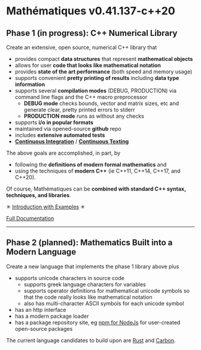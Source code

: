 

# Mathématiques v0.41.137-c++20


## Phase 1 (in progress): C++ Numerical Library
 
 
Create an extensive, open source, numerical C++ library that 

* provides compact **data structures** that represent **mathematical objects** 
* allows for user **code that looks like mathematical notation**
* provides **state of the art performance** (both speed and memory usage)
* supports convenient **pretty printing of results** including **data type information**
* supports several **compilation modes** (DEBUG, PRODUCTION) via command line flags and the C++ macro preprocessor
  + **DEBUG mode** checks bounds, vector and matrix sizes, etc and generate clear, pretty printed errors to stderr
  + **PRODUCTION mode** runs as without any checks
* supports  **i/o in popular formats**
* maintained via opened-source **github** repo 
* includes **extensive automated tests** 
* [**Continuous Integration**](https://en.wikipedia.org/wiki/Continuous_integration) / [**Continuous Texting**](https://en.wikipedia.org/wiki/Continuous_testing)

The above goals are accomplished, in part, by 
* following the **definitions of modern formal mathematics** and 
* using the techniques of **modern C++** (ie C++11, C++14, C++17, and C++20).

Of course, Mathématiques can be **combined with standard C++ syntax, techniques, and libraries**.

✳ [Introduction with Examples](doc/intro/README.md) ✳ 

[Full Documentation](doc/README.md)

---------------------------------
## Phase 2 (planned): Mathematics Built into a Modern Language

Create a new language that implements the phase 1 library above plus
* supports unicode characters in source code 
  + supports greek language characters for variables
  + supports operator definitions for mathematical unicode symbols so that the code really looks like mathematical notation
  + also has multi-character ASCII symbols for each unicode symbol
* has an http interface
* has a modern package loader
* has a package repository site, eg [npm for NodeJs](https://www.npmjs.com/) for user-created open-source packages

The current language candidates to build upon are [Rust](https://en.wikipedia.org/wiki/Rust_(programming_language)) and [Carbon](https://en.wikipedia.org/wiki/Carbon_(programming_language)).

